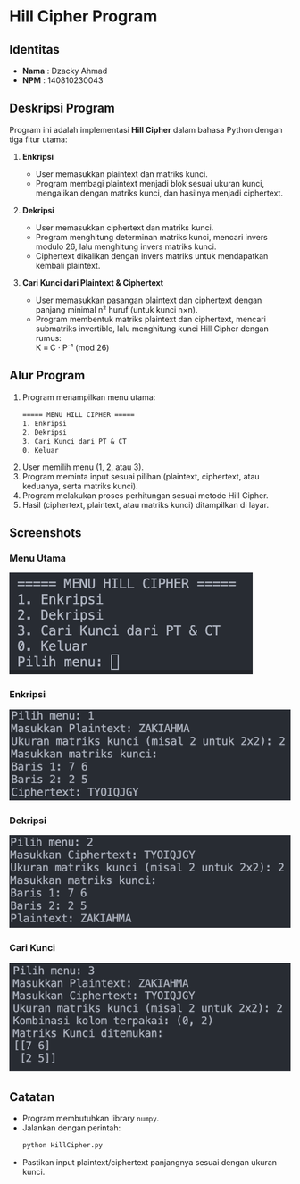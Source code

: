 # Hill Cipher Program

## Identitas
- **Nama** : Dzacky Ahmad  
- **NPM**  : 140810230043  

## Deskripsi Program
Program ini adalah implementasi **Hill Cipher** dalam bahasa Python dengan tiga fitur utama:
1. **Enkripsi**  
   - User memasukkan plaintext dan matriks kunci.  
   - Program membagi plaintext menjadi blok sesuai ukuran kunci, mengalikan dengan matriks kunci, dan hasilnya menjadi ciphertext.  

2. **Dekripsi**  
   - User memasukkan ciphertext dan matriks kunci.  
   - Program menghitung determinan matriks kunci, mencari invers modulo 26, lalu menghitung invers matriks kunci.  
   - Ciphertext dikalikan dengan invers matriks untuk mendapatkan kembali plaintext.  

3. **Cari Kunci dari Plaintext & Ciphertext**  
   - User memasukkan pasangan plaintext dan ciphertext dengan panjang minimal n² huruf (untuk kunci n×n).  
   - Program membentuk matriks plaintext dan ciphertext, mencari submatriks invertible, lalu menghitung kunci Hill Cipher dengan rumus:  
     K ≡ C · P⁻¹ (mod 26)

## Alur Program
1. Program menampilkan menu utama:
   ```
   ===== MENU HILL CIPHER =====
   1. Enkripsi
   2. Dekripsi
   3. Cari Kunci dari PT & CT
   0. Keluar
   ```
2. User memilih menu (1, 2, atau 3).  
3. Program meminta input sesuai pilihan (plaintext, ciphertext, atau keduanya, serta matriks kunci).  
4. Program melakukan proses perhitungan sesuai metode Hill Cipher.  
5. Hasil (ciphertext, plaintext, atau matriks kunci) ditampilkan di layar.  

## Screenshots
### Menu Utama
![Menu Utama](screenshots/menu.png)

### Enkripsi
![Enkripsi](screenshots/enkripsi.png)

### Dekripsi
![Dekripsi](screenshots/dekripsi.png)

### Cari Kunci
![Cari Kunci](screenshots/cari_kunci.png)

## Catatan
- Program membutuhkan library `numpy`.  
- Jalankan dengan perintah:
  ```bash
  python HillCipher.py
  ```
- Pastikan input plaintext/ciphertext panjangnya sesuai dengan ukuran kunci.
